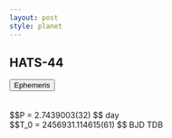 ```yaml
---
layout: post
style: planet
---
```

<script src="../js/planets.js"></script>

## HATS-44

<!-- Tab links -->
<div class="tab">
<button class="tablinks" onclick="openCity(event, 'Ephemeris')">Ephemeris</button>
</div>

<!-- Tab content -->
<div id="Ephemeris" class="tabcontent" markdown="1">
<br/><br/>
$$P = 2.7439003(32) $$ day <br/>
$$T_0 = 2456931.114615(61) $$ BJD TDB
<br/><br/>
<br/><br/>
</div>


